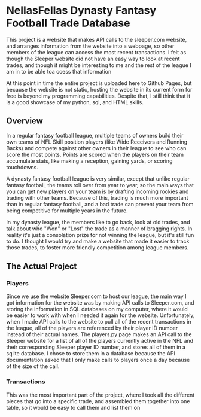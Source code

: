 # NellasFellas Dynasty Fantasy Football Trade Database

This project is a website that makes API calls to the sleeper.com website, and arranges information from the website into a webpage, so other members of the league can access the most recent transactions. I felt as though the Sleeper website did not have an easy way to look at recent trades, and though it might be interesting to me and the rest of the league I am in to be able toa ccess that information

At this point in time the entire project is uploaded here to Github Pages, but because the website is not static, hosting the website in its current form for free is beyond my programming capabilities. Despite that, I still  think that it is a good showcase of my python, sql, and HTML skills. 

## Overview

In a regular fantasy football league, multiple teams of owners build their own teams of NFL Skill position players (like Wide Receivers and Running Backs) and compete against other owners in their league to see who can score the most points. Points are scored when the players on their team accumulate stats, like making a reception, gaining yards, or scoring touchdowns.

A dynasty fantasy football league is very similar, except that unlike regular fantasy football, the teams roll over from year to year, so the main ways that you can get new players on your team is by drafting incoming rookies and trading with other teams. Because of this, trading is much more important than in regular fantasy football, and a bad trade can prevent your team from being competitive for multiple years in the future. 

In my dynasty league, the members like to go back, look at old trades, and talk about who "Won" or "Lost" the trade as a manner of bragging rights. In reality it's just a consolation prize for not winning the league, but it's still fun to do. I thought I would try and make a website that made it easier to track those trades, to foster more friendly competition among league members.

## The Actual Project

### Players 

Since we use the website Sleeper.com to host our league, the main way I got information for the website was by making API calls to Sleeper.com, and storing the information in SQL databases on my computer, where it would be easier to work with when I needed it again for the website. Unfortunately, when I made API calls to the website to pull all of the recent transactions in the league, all of the players are referenced by their player ID number instead of their actual names. The players.py page makes an API call to the Sleeper website for a list of all of the players currently active in the NFL and their corresponding Sleeper player ID number, and stores all of them in a sqlite database. I chose to store them in a database because the API documentation asked that I only make calls to players once a day because of the size of the call.

### Transactions

This was the most important part of the project, where I took all the different pieces that go into a specific trade, and assembled them together into one table, so it would be easy to call them and list them on 
